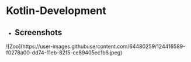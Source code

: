 # Kotlin-Development

<ul><li><h2>Screenshots</h2></li></ul>
<table style="width:100%">
<tr>
 ![Zoo](https://user-images.githubusercontent.com/64480259/124416589-f0278a00-dd74-11eb-82f5-ce89405ec1b6.jpeg)

</tr>
</table>
